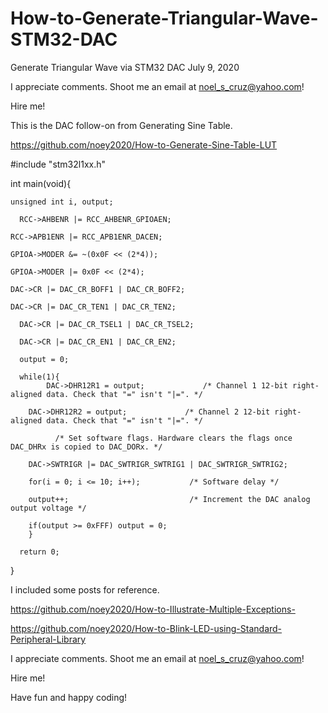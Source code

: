 # How-to-Generate-Triangular-Wave-STM32-DAC

Generate Triangular Wave via STM32 DAC    July 9, 2020

I appreciate comments. Shoot me an email at noel_s_cruz@yahoo.com!

Hire me!

This is the DAC follow-on from Generating Sine Table.

https://github.com/noey2020/How-to-Generate-Sine-Table-LUT

#include "stm32l1xx.h"

int main(void){

    unsigned int i, output;
	  
	  RCC->AHBENR |= RCC_AHBENR_GPIOAEN;
	
    RCC->APB1ENR |= RCC_APB1ENR_DACEN;

    GPIOA->MODER &= ~(0x0F << (2*4));
    
    GPIOA->MODER |= 0x0F << (2*4);
	
    DAC->CR |= DAC_CR_BOFF1 | DAC_CR_BOFF2;

    DAC->CR |= DAC_CR_TEN1 | DAC_CR_TEN2;
	
	  DAC->CR |= DAC_CR_TSEL1 | DAC_CR_TSEL2;
	
	  DAC->CR |= DAC_CR_EN1 | DAC_CR_EN2;
	
	  output = 0;
	
	  while(1){
		    DAC->DHR12R1 = output;             /* Channel 1 12-bit right-aligned data. Check that "=" isn't "|=". */
        
        DAC->DHR12R2 = output;             /* Channel 2 12-bit right-aligned data. Check that "=" isn't "|=". */

			  /* Set software flags. Hardware clears the flags once DAC_DHRx is copied to DAC_DORx. */
        
        DAC->SWTRIGR |= DAC_SWTRIGR_SWTRIG1 | DAC_SWTRIGR_SWTRIG2;

        for(i = 0; i <= 10; i++);           /* Software delay */

        output++;                           /* Increment the DAC analog output voltage */

        if(output >= 0xFFF) output = 0;		
		}
	
	  return 0;
}


I included some posts for reference.

https://github.com/noey2020/How-to-Illustrate-Multiple-Exceptions-

https://github.com/noey2020/How-to-Blink-LED-using-Standard-Peripheral-Library

I appreciate comments. Shoot me an email at noel_s_cruz@yahoo.com!

Hire me!

Have fun and happy coding!
